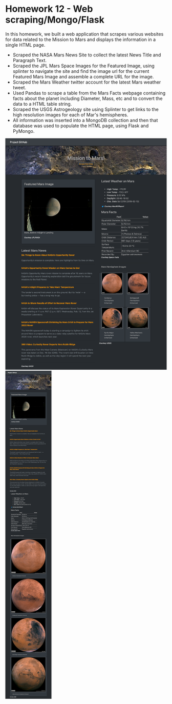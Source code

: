 # Homework 12 - Web scraping/Mongo/Flask

In this homework, we built a web application that scrapes various websites for data related to the Mission to Mars and displays the information in a single HTML page.

* Scraped the NASA Mars News Site to collect the latest News Title and Paragraph Text.
* Scraped the JPL Mars Space Images for the Featured Image, using splinter to navigate the site and find the image url for the current Featured Mars Image and assemble a complete URL for the image.
* Scraped the Mars Weather twitter account for the latest Mars weather tweet.
* Used Pandas to scrape a table from the Mars Facts webpage containing facts about the planet including Diameter, Mass, etc and to convert the data to a HTML table string.
* Scraped the USGS Astrogeology site using Splinter to get links to the high resolution images for each of Mar's hemispheres.
* All information was inserted into a MongoDB collection and then that database was used to populate the HTML page, using Flask and PyMongo.

![Screen shot full size:](full-size.png)
![Screen shot mobile size:](mobile.png)

